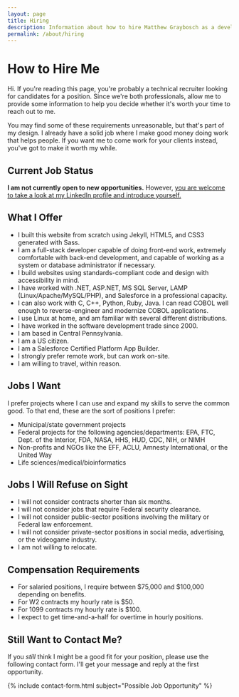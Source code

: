 ```yaml
---
layout: page
title: Hiring
description: Information about how to hire Matthew Graybosch as a developer.
permalink: /about/hiring
---
```

# How to Hire Me

Hi. If you're reading this page, you're probably a technical recruiter looking for candidates for a position. Since we're both professionals, allow me to provide some information to help you decide whether it's worth your time to reach out to me.

You may find some of these requirements unreasonable, but that's part of my design. I already have a solid job where I make good money doing work that helps people. If you want me to come work for your clients instead, you've got to make it worth my while.

## Current Job Status

**I am not currently open to new opportunities.** However, [you are welcome to take a look at my LinkedIn profile and introduce yourself.](https://www.linkedin.com/in/matthew-graybosch-956331125)

## What I Offer

* I built this website from scratch using Jekyll, HTML5, and CSS3 generated with Sass.
* I am a full-stack developer capable of doing front-end work, extremely comfortable with back-end development, and capable of working as a system or database administrator if necessary.
* I build websites using standards-compliant code and design with accessibility in mind.
* I have worked with .NET, ASP.NET, MS SQL Server, LAMP (Linux/Apache/MySQL/PHP), and Salesforce in a professional capacity.
* I can also work with C, C++, Python, Ruby, Java. I can read COBOL well enough to reverse-engineer and modernize COBOL applications.
* I use Linux at home, and am familiar with several different distributions.
* I have worked in the software development trade since 2000.
* I am based in Central Pennsylvania.
* I am a US citizen.
* I am a Salesforce Certified Platform App Builder.
* I strongly prefer remote work, but can work on-site.
* I am willing to travel, within reason.

## Jobs I Want

I prefer projects where I can use and expand my skills to serve the common good. To that end, these are the sort of positions I prefer:

* Municipal/state government projects
* Federal projects for the following agencies/departments: EPA, FTC, Dept. of the Interior, FDA, NASA, HHS, HUD, CDC, NIH, or NIMH
* Non-profits and NGOs like the EFF, ACLU, Amnesty International, or the United Way
* Life sciences/medical/bioinformatics

## Jobs I Will Refuse on Sight

* I will not consider contracts shorter than six months.
* I will not consider jobs that require Federal security clearance.
* I will not consider public-sector positions involving the military or Federal law enforcement.
* I will not consider private-sector positions in social media, advertising, or the videogame industry.
* I am not willing to relocate.

## Compensation Requirements

* For salaried positions, I require between $75,000 and $100,000 depending on benefits.
* For W2 contracts my hourly rate is $50.
* For 1099 contracts my hourly rate is $100.
* I expect to get time-and-a-half for overtime in hourly positions.

## Still Want to Contact Me?

If you *still* think I might be a good fit for your position, please use the following contact form. I'll get your message and reply at the first opportunity.

{% include contact-form.html subject="Possible Job Opportunity" %}